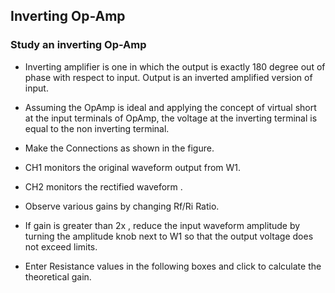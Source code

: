 Inverting Op-Amp
---

### Study an inverting Op-Amp

* Inverting amplifier is one in which the output is exactly 180 degree out of phase with respect to input. Output is an inverted amplified version of input.

* Assuming the OpAmp is ideal and applying the concept of virtual short at the input terminals of OpAmp, the voltage at the inverting terminal is equal to the non inverting terminal.

* Make the Connections as shown in the figure.

* CH1 monitors the original waveform output from W1.

* CH2 monitors the rectified waveform .

* Observe various gains by changing Rf/Ri Ratio.

* If gain is greater than 2x , reduce the input waveform amplitude by turning the amplitude knob next to W1 so that the output voltage does not exceed limits.

* Enter Resistance values in the following boxes and click to calculate the theoretical gain.
